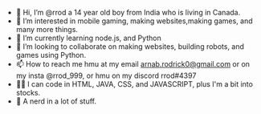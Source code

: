 - 👋 Hi, I’m @rrod a 14 year old boy from India who is living in Canada.
- 👀 I’m interested in mobile gaming, making websites,making games, and many more things.
- 🌱 I’m currently learning node.js, and Python
- 💞️ I’m looking to collaborate on making websites, building robots, and games using Python.
- 📫 How to reach me hmu at my email arnab.rodrick0@gmail.com or on my insta @rrod_999, or hmu on my discord rrod#4397
- 🧑‍💻 I can code in HTML, JAVA, CSS, and JAVASCRIPT, plus I'm a bit into stocks.
- 🧠 A nerd in a lot of stuff.
<!---
rrod/rrod is a ✨ special ✨ repository because its `README.md` (this file) appears on your GitHub profile.
You can click the Preview link to take a look at your changes.
--->

